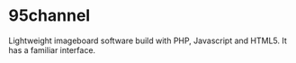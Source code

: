 # 95channel
Lightweight imageboard software build with PHP, Javascript and HTML5. It has a familiar interface. 
